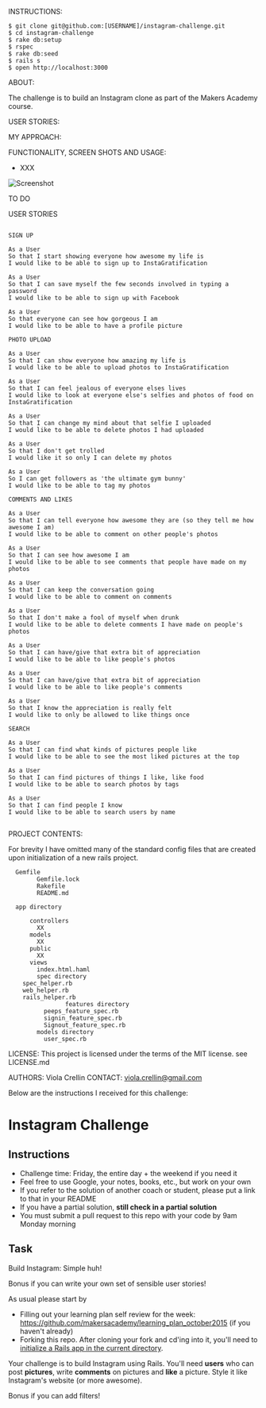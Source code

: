 INSTRUCTIONS:

```
$ git clone git@github.com:[USERNAME]/instagram-challenge.git
$ cd instagram-challenge
$ rake db:setup
$ rspec
$ rake db:seed
$ rails s
$ open http://localhost:3000
```

ABOUT:		

The challenge is to build an Instagram clone as part of the Makers Academy course.

USER STORIES:



MY APPROACH:



FUNCTIONALITY, SCREEN SHOTS AND USAGE:



* XXX


![Screenshot]()


TO DO




USER STORIES

```

SIGN UP

As a User
So that I start showing everyone how awesome my life is
I would like to be able to sign up to InstaGratification

As a User
So that I can save myself the few seconds involved in typing a password
I would like to be able to sign up with Facebook

As a User
So that everyone can see how gorgeous I am
I would like to be able to have a profile picture

PHOTO UPLOAD

As a User
So that I can show everyone how amazing my life is
I would like to be able to upload photos to InstaGratification

As a User
So that I can feel jealous of everyone elses lives
I would like to look at everyone else's selfies and photos of food on InstaGratification

As a User
So that I can change my mind about that selfie I uploaded
I would like to be able to delete photos I had uploaded

As a User
So that I don't get trolled
I would like it so only I can delete my photos

As a User
So I can get followers as 'the ultimate gym bunny'
I would like to be able to tag my photos

COMMENTS AND LIKES

As a User
So that I can tell everyone how awesome they are (so they tell me how awesome I am)
I would like to be able to comment on other people's photos

As a User
So that I can see how awesome I am
I would like to be able to see comments that people have made on my photos

As a User
So that I can keep the conversation going
I would like to be able to comment on comments

As a User
So that I don't make a fool of myself when drunk
I would like to be able to delete comments I have made on people's photos

As a User
So that I can have/give that extra bit of appreciation
I would like to be able to like people's photos

As a User
So that I can have/give that extra bit of appreciation
I would like to be able to like people's comments

As a User
So that I know the appreciation is really felt
I would like to only be allowed to like things once

SEARCH

As a User
So that I can find what kinds of pictures people like
I would like to be able to see the most liked pictures at the top

As a User
So that I can find pictures of things I like, like food
I would like to be able to search photos by tags

As a User
So that I can find people I know
I would like to be able to search users by name


```


PROJECT CONTENTS:

For brevity I have omitted many of the standard config files that are created upon initialization of a new rails project.

      Gemfile
			Gemfile.lock
			Rakefile
			README.md

      app directory

          controllers
            XX
          models
            XX
          public
            XX
          views
            index.html.haml
			spec directory
        spec_helper.rb
        web_helper.rb
        rails_helper.rb
				    features directory
              peeps_feature_spec.rb
              signin_feature_spec.rb
              Signout_feature_spec.rb
            models directory
              user_spec.rb



LICENSE:	This project is licensed under the terms of the MIT license.
		see LICENSE.md

AUTHORS: 	Viola Crellin
CONTACT: 	viola.crellin@gmail.com


Below are the instructions I received for this challenge:


Instagram Challenge
===================

Instructions
-------
* Challenge time: Friday, the entire day + the weekend if you need it
* Feel free to use Google, your notes, books, etc., but work on your own
* If you refer to the solution of another coach or student, please put a link to that in your README
* If you have a partial solution, **still check in a partial solution**
* You must submit a pull request to this repo with your code by 9am Monday morning

Task
-----

Build Instagram: Simple huh!

Bonus if you can write your own set of sensible user stories!

As usual please start by

* Filling out your learning plan self review for the week: https://github.com/makersacademy/learning_plan_october2015 (if you haven't already)
* Forking this repo. After cloning your fork and cd'ing into it, you'll need to [initialize a Rails app in the current directory](http://blog.jasonmeridth.com/posts/create-rails-application-in-current-directory/).

Your challenge is to build Instagram using Rails. You'll need **users** who can post **pictures**, write **comments** on pictures and **like** a picture. Style it like Instagram's website (or more awesome).

Bonus if you can add filters!

